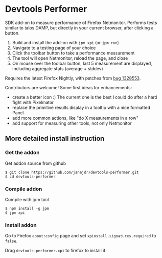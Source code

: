 # Devtools Performer

SDK add-on to measure performance of Firefox Netmonitor. Performs tests similar
to talos DAMP, but directly in your current browser, after clicking a button.

1. Build and install the add-on with `jpm xpi` (or `jpm run`)
2. Navigate to a testing page of your choice
3. Click the toolbar button to take a performance measurement
4. The tool will open Netmonitor, reload the page, and close
5. On mouse over the toolbar button, last 5 measurement are displayed, including
   aggregate stats (average + stddev)

Requires the latest Firefox Nightly, with patches from
[bug 1328553](https://bugzilla.mozilla.org/show_bug.cgi?id=1328553).

Contributors are welcome! Some first ideas for enhancements:
- create a better icon :) The current one is the best I could do after a hard fight with Pixelmator
- replace the primitive results display in a tooltip with a nice formatted Panel
- add more common actions, like "do X measurements in a row"
- add support for measuring other tools, not only Netmonitor

## More detailed install instruction

### Get the addon

Get addon source from github

```
$ git clone https://github.com/jsnajdr/devtools-performer.git
$ cd devtools-performer
```

### Compile addon

Compile with jpm tool

```
$ npm install -g jpm
$ jpm xpi
```

### Install addon
Go to Firefox `about:config` page and set `xpinstall.signatures.required` to `false`.

Drag `devtools-performer.xpi` to firefox to install it.
